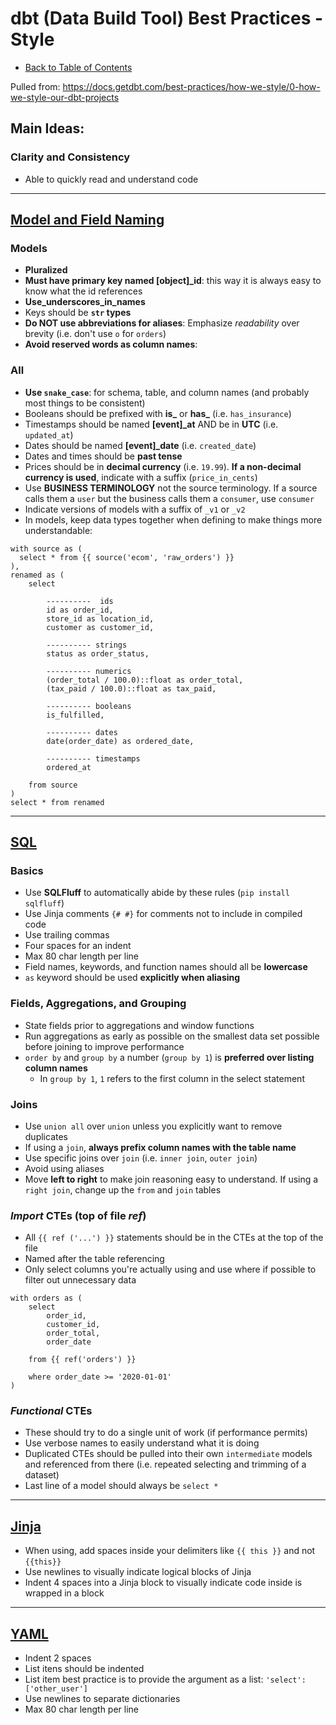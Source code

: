 # dbt (Data Build Tool) Best Practices - Style

- [Back to Table of Contents](toc.md)

Pulled from: https://docs.getdbt.com/best-practices/how-we-style/0-how-we-style-our-dbt-projects

## Main Ideas:

### Clarity and Consistency

- Able to quickly read and understand code

---

## [Model and Field Naming](https://docs.getdbt.com/best-practices/how-we-style/1-how-we-style-our-dbt-models)

### Models

- **Pluralized**
- **Must have primary key named [object]\_id**: this way it is always easy to know what the id references
- **Use_underscores_in_names**
- Keys should be **`str` types**
- **Do NOT use abbreviations for aliases**: Emphasize _readability_ over brevity (i.e. don't use `o` for `orders`)
- **Avoid reserved words as column names**:

### All

- **Use `snake_case`**: for schema, table, and column names (and probably most things to be consistent)
- Booleans should be prefixed with **is\_** or **has\_** (i.e. `has_insurance`)
- Timestamps should be named **[event]\_at** AND be in **UTC** (i.e. `updated_at`)
- Dates should be named **[event]\_date** (i.e. `created_date`)
- Dates and times should be **past tense**
- Prices should be in **decimal currency** (i.e. `19.99`). **If a non-decimal currency is used**, indicate with a suffix (`price_in_cents`)
- Use **BUSINESS TERMINOLOGY** not the source terminology. If a source calls them a `user` but the business calls them a `consumer`, use `consumer`
- Indicate versions of models with a suffix of `_v1` or `_v2`
- In models, keep data types together when defining to make things more understandable:

```
with source as (
  select * from {{ source('ecom', 'raw_orders') }}
),
renamed as (
    select

        ----------  ids
        id as order_id,
        store_id as location_id,
        customer as customer_id,

        ---------- strings
        status as order_status,

        ---------- numerics
        (order_total / 100.0)::float as order_total,
        (tax_paid / 100.0)::float as tax_paid,

        ---------- booleans
        is_fulfilled,

        ---------- dates
        date(order_date) as ordered_date,

        ---------- timestamps
        ordered_at

    from source
)
select * from renamed
```

---

## [SQL](https://docs.getdbt.com/best-practices/how-we-style/2-how-we-style-our-sql)

### Basics

- Use **SQLFluff** to automatically abide by these rules (`pip install sqlfluff`)
- Use Jinja comments `{# #}` for comments not to include in compiled code
- Use trailing commas
- Four spaces for an indent
- Max 80 char length per line
- Field names, keywords, and function names should all be **lowercase**
- `as` keyword should be used **explicitly when aliasing**

### Fields, Aggregations, and Grouping

- State fields prior to aggregations and window functions
- Run aggregations as early as possible on the smallest data set possible before joining to improve performance
- `order by` and `group by` a number (`group by 1`) is **preferred over listing column names**
  - In `group by 1`, `1` refers to the first column in the select statement

### Joins

- Use `union all` over `union` unless you explicitly want to remove duplicates
- If using a `join`, **always prefix column names with the table name**
- Use specific joins over `join` (i.e. `inner join`, `outer join`)
- Avoid using aliases
- Move **left to right** to make join reasoning easy to understand. If using a `right join`, change up the `from` and `join` tables

### _Import_ CTEs (top of file _ref_)

- All `{{ ref ('...') }}` statements should be in the CTEs at the top of the file
- Named after the table referencing
- Only select columns you're actually using and use where if possible to filter out unnecessary data

```
with orders as (
    select
        order_id,
        customer_id,
        order_total,
        order_date

    from {{ ref('orders') }}

    where order_date >= '2020-01-01'
)
```

### _Functional_ CTEs

- These should try to do a single unit of work (if performance permits)
- Use verbose names to easily understand what it is doing
- Duplicated CTEs should be pulled into their own `intermediate` models and referenced from there (i.e. repeated selecting and trimming of a dataset)
- Last line of a model should always be `select *`

---

## [Jinja](https://docs.getdbt.com/best-practices/how-we-style/4-how-we-style-our-jinja)

- When using, add spaces inside your delimiters like `{{ this }}` and not `{{this}}`
- Use newlines to visually indicate logical blocks of Jinja
- Indent 4 spaces into a Jinja block to visually indicate code inside is wrapped in a block

---

## [YAML](https://docs.getdbt.com/best-practices/how-we-style/5-how-we-style-our-yaml)

- Indent 2 spaces
- List itens should be indented
- List item best practice is to provide the argument as a list: `'select': ['other_user']`
- Use newlines to separate dictionaries
- Max 80 char length per line
